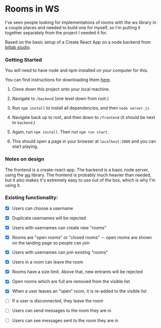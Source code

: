 # Rooms in WS

I've seen people looking for implementations of rooms with the ws library in a couple places and needed to build one for myself, so I'm putting it together separately from the project I needed it for.

Based on the basic setup of a Create React App on a node backend from [bitlab studio](https://blog.bitlabstudio.com/a-simple-chat-app-with-react-node-and-websocket-35d3c9835807).

### Getting Started

You will need to have node and npm installed on your computer for this.

You can find instructions for downloading them [here](https://docs.npmjs.com/downloading-and-installing-node-js-and-npm). 

1. Clone down this project onto your local machine.

2. Navigate to `/backend` (one level down from root.)

3. Run `npm install` to install all dependencies, and then `node server.js`

4. Navigate back up to root, and then down to `/frontend` (it should be next to `backend`.)

5. Again, run `npm install`. Then run `npm run start`.

6. This should open a page in your browser at `localhost:3000` and you can start playing.

### Notes on design

The frontend is a create-react-app. The backend is a basic node server, using the [ws](https://www.npmjs.com/package/ws) library. The frontend is probably much heavier than needed, but it also makes it's extremely easy to use out of the box, which is why I'm using it.

### Existing functionality:

-[X] Users can choose a username
-[X] Duplicate usernames will be rejected
-[X] Users with usernames can create new "rooms"
-[X] Rooms are "open rooms" or "closed rooms" -- open rooms are shown on the landing page so people can join
-[X] Users with usernames can join existing "rooms"
-[X] Users in a room can leave the room
-[X] Rooms have a size limit. Above that, new entrants will be rejected
-[X] Open rooms which are full are removed from the visible list
-[X] When a user leaves an "open" room, it is re-added to the visible list

-[ ] If a user is disconnected, they leave the room
-[ ] Users can send messages to the room they are in
-[ ] Users can see messages sent to the room they are in
